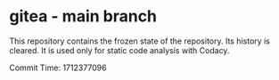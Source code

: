 # gitea - main branch

This repository contains the frozen state of the repository.
Its history is cleared. It is used only for static code
analysis with Codacy.

Commit Time: 1712377096